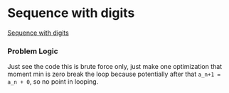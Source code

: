 # Sequence with digits
[Sequence with digits](https://codeforces.com/problemset/problem/1355/A)

### Problem Logic
Just see the code this is brute force only, just make one optimization that moment min is zero break the loop because potentially after that `a_n+1 = a_n + 0`, so no point in looping.